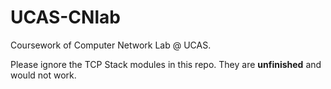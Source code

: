 # UCAS-CNlab

Coursework of Computer Network Lab @ UCAS.

Please ignore the TCP Stack modules in this repo. They are **unfinished** and would not work.

